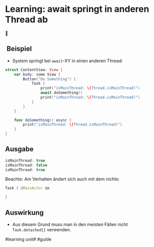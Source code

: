 # Learning: await springt in anderen Thread ab
🦘

##  Beispiel
- System springt bei `await`-XY in einen anderen Thread:

```swift
struct ContentView: View {
    var body: some View {
        Button("Do Something") {
            Task {
                print("isMainThread: \(Thread.isMainThread)")
                await doSomething()
                print("isMainThread: \(Thread.isMainThread)")
            }
        }
    }

    func doSomething() async {
        print("isMainThread: \(Thread.isMainThread)")
    }
}
```


## Ausgabe

```swift
isMainThread: true
isMainThread: false
isMainThread: true
```

Beachte: Am Verhalten ändert sich auch mit dem nichts:

```swift
Task { @MainActor in

}
```

## Auswirkung
- Aus diesem Grund muss man in den meisten Fällen nicht `Task.detached{}` verwenden.

#learning unit# #guide